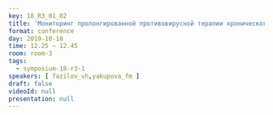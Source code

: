 ```yaml
---
key: 18_R3_01_02
title: 'Мониторинг пролонгированной противовирусной терапии хронического гепатита В'
format: conference
day: 2019-10-18
time: 12.25 – 12.45
room: room-3
tags:
  - symposium-18-r3-1
speakers: [ fazilov_vh,yakupova_fm ]
draft: false
videoId: null
presentation: null
---
```

